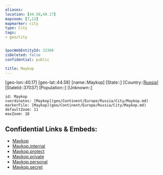 ```yaml
---
aliases: 
location: [44.58,40.17]
mapzoom: [7,12] 
mapmarker: city 
type: City
tags:
- geo/City


SpocWebEntityId: 32360
isDeleted: false
confidential: public

title: Maykop
---
```

[geo-lon::40.17]
[geo-lat::44.58]
[name::Maykop]
[State::]
[Country::[Russia](geo/Continent/Europe/Russia.md)]
[StateId::37037]
[Population::]
[Unknown::]


```leaflet
id: Maykop
coordinates: [Maykop](geo/Continent/Europe/Russia/City/Maykop.md)
markerFile: [Maykop](geo/Continent/Europe/Russia/City/Maykop.md)
defaultZoom: 11 
maxZoom: 18
```


## Confidential Links & Embeds: 
- [Maykop](../../../../../../_public/geo/Continent/Europe/Russia/City/Maykop.md) 
- [Maykop.internal](../../../../../../_internal/geo/Continent/Europe/Russia/City/Maykop.internal.md) 
- [Maykop.protect](../../../../../../_protect/geo/Continent/Europe/Russia/City/Maykop.protect.md) 
- [Maykop.private](../../../../../../_private/geo/Continent/Europe/Russia/City/Maykop.private.md) 
- [Maykop.personal](../../../../../../_personal/geo/Continent/Europe/Russia/City/Maykop.personal.md) 
- [Maykop.secret](../../../../../../_secret/geo/Continent/Europe/Russia/City/Maykop.secret.md) 
